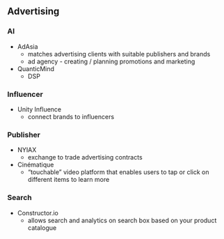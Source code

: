 ## Advertising

### AI
* AdAsia
	* matches advertising clients with suitable publishers and brands
	* ad agency - creating / planning promotions and marketing
* QuanticMind
	* DSP



### Influencer
* Unity Influence
	* connect brands to influencers


### Publisher
* NYIAX
	* exchange to trade advertising contracts 
* Cinématique
	* “touchable” video platform that enables users to tap or click on different items to learn more

### Search
* Constructor.io
	* allows search and analytics on search box based on your product catalogue

